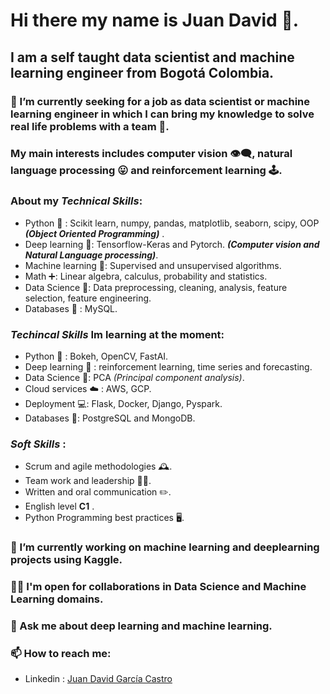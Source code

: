 # Hi there my name is Juan David 👋.

## I am  a self taught data scientist and machine learning engineer from Bogotá Colombia. 

### 🔭 I’m currently seeking for a job as data scientist or machine learning engineer in which I can bring my knowledge to solve real life problems with a team 🤝. 

### My main interests includes computer vision 👁️‍🗨️, natural language processing 😛 and reinforcement learning 🕹️. 

### About my  _Technical Skills_: 

* Python 🐍 : Scikit learn, numpy, pandas, matplotlib, seaborn, scipy, OOP _**(Object Oriented Programming)**_ .
* Deep learning  🧠: Tensorflow-Keras and Pytorch. _**(Computer vision and Natural Language processing)**_.
* Machine learning 🤖: Supervised and unsupervised algorithms. 
* Math ➕: Linear algebra, calculus, probability and statistics.
* Data Science 🧪: Data preprocessing, cleaning, analysis, feature selection, feature engineering.   
* Databases 📔 : MySQL. 

### _Techincal Skills_ Im learning at the moment: 

* Python 🐍 : Bokeh, OpenCV, FastAI.
* Deep learning 🧠 : reinforcement learning, time series and forecasting. 
* Data Science 🧪: PCA _(Principal component analysis)_.
* Cloud services ☁️ : AWS, GCP.
* Deployment 💻: Flask, Docker, Django, Pyspark. 
* Databases 📔: PostgreSQL and MongoDB.

### _Soft Skills_ :

* Scrum and agile methodologies 🕰️.
* Team work and leadership 👨‍🔬.
* Written and oral communication ✏️.
* English level **C1** .
* Python Programming best practices 🖥️.

### 🔭 I’m currently working on machine learning and deeplearning projects using Kaggle. 

###  🤝🏻 I'm open for collaborations in **Data Science** and **Machine Learning** domains.

###  💬 Ask me about deep learning and machine learning. 

### 📫 How to reach me: 
* Linkedin : [Juan David García Castro]( https://www.linkedin.com/in/juangarciacastro/)

